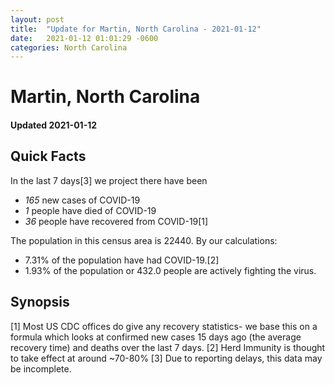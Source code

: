 ```yaml
---
layout: post
title:  "Update for Martin, North Carolina - 2021-01-12"
date:   2021-01-12 01:01:29 -0600
categories: North Carolina
---
```


# Martin, North Carolina
#### Updated 2021-01-12

## Quick Facts

In the last 7 days[3] we project there have been
- *165* new cases of COVID-19
- *1* people have died of COVID-19
- *36* people have recovered from COVID-19[1]

The population in this census area is 22440. By our calculations:
- 7.31% of the population have had COVID-19.[2]
- 1.93% of the population or 432.0 people are actively fighting the virus.

## Synopsis




[1] Most US CDC offices do give any recovery statistics- we base this on a formula which looks at confirmed new cases
15 days ago (the average recovery time) and deaths over the last 7 days.
[2] Herd Immunity is thought to take effect at around ~70-80%
[3] Due to reporting delays, this data may be incomplete. 
    